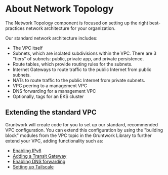 # About Network Topology

The Network Topology component is focused on setting up the right best-practices network architecture for your organization.

Our standard network architecture includes:

- The VPC itself
- Subnets, which are isolated subdivisions within the VPC. There are 3 "tiers" of subnets: public, private app, and private persistence.
- Route tables, which provide routing rules for the subnets.
- Internet Gateways to route traffic to the public Internet from public subnets.
- NATs to route traffic to the public Internet from private subnets.
- VPC peering to a management VPC
- DNS forwarding for a management VPC
- Optionally, tags for an EKS cluster

## Extending the standard VPC

Gruntwork will create code for you to set up our standard, recommended VPC configuration. You can extend this configuration by using the "building block" modules from the VPC topic in the Gruntwork Library to further extend your VPC, adding functionality such as:

- [Enabling IPv6](https://docs.gruntwork.io/reference/modules/terraform-aws-vpc/vpc-app/)
- [Adding a Transit Gateway](https://docs.gruntwork.io/reference/modules/terraform-aws-vpc/transit-gateway/)
- [Enabling DNS forwarding](https://docs.gruntwork.io/reference/modules/terraform-aws-vpc/vpc-dns-forwarder/)
- [Setting up Tailscale](https://docs.gruntwork.io/reference/services/security/tailscale-subnet-router)
